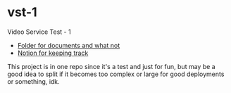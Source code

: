 # vst-1
Video Service Test - 1

- [Folder for documents and what not](https://drive.google.com/drive/folders/1cprxSkmcdarcMl_i7ch2BO8xaQzOVKOv?usp=sharing)
- [Notion for keeping track](https://boggy-tartan-79f.notion.site/Video-Transcoding-Project-f5216045365d444a8dd4e25cb30f153d)

This project is in one repo since it's a test and just for fun, but may be a good idea to split if it becomes too complex or large for good deployments or something, idk.
